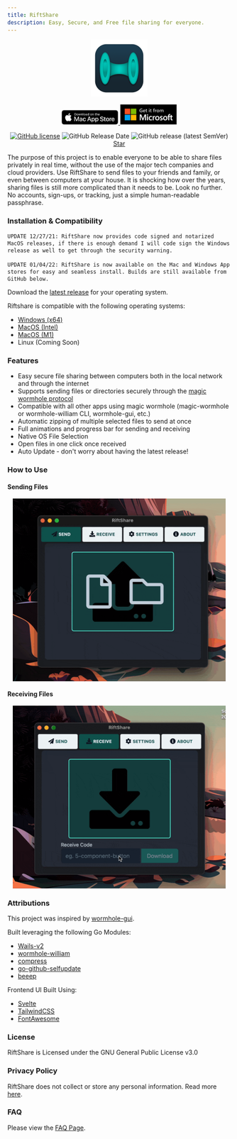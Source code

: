 ```yaml
---
title: RiftShare
description: Easy, Secure, and Free file sharing for everyone.
---
```


<p align="center" style="text-align: center">
  <a href="https://github.com/achhabra2/riftshare/releases/latest" target="_blank" align="center">
    <img src="/assets/riftshare_small.png" alt="icon" width="128" />
  </a>
</p>
<p align="center" style="text-align: center">
  <a href="https://apps.apple.com/us/app/riftshare/id1602642908" target="_blank" align="center">
    <img src="/assets/mac_app_store.svg" alt="icon" width="128" />
  </a>
  <a href="https://www.microsoft.com/store/apps/9P564W951H6N" target="_blank" align="center">
    <img src="/assets/ms_app_store.svg" alt="icon" width="128" />
  </a>
</p>
<p align="center">
<a href="https://github.com/achhabra2/riftshare/blob/main/LICENSE"><img alt="GitHub license" src="https://img.shields.io/github/license/achhabra2/riftshare"></a>
<img alt="GitHub Release Date" src="https://img.shields.io/github/release-date/achhabra2/riftshare">
<img alt="GitHub release (latest SemVer)" src="https://img.shields.io/github/v/release/achhabra2/riftshare">
<!-- Place this tag where you want the button to render. -->
<a class="github-button" href="https://github.com/achhabra2/riftshare" data-icon="octicon-star" aria-label="Star achhabra2/riftshare on GitHub">Star</a>
</p>

The purpose of this project is to enable everyone to be able to share files privately in real time, without the use of the major tech companies and cloud providers. Use RiftShare to send files to your friends and family, or even between computers at your house. It is shocking how over the years, sharing files is still more complicated than it needs to be. Look no further. No accounts, sign-ups, or tracking, just a simple human-readable passphrase.

### Installation & Compatibility
```
UPDATE 12/27/21: RiftShare now provides code signed and notarized MacOS releases, if there is enough demand I will code sign the Windows release as well to get through the security warning.

UPDATE 01/04/22: RiftShare is now available on the Mac and Windows App stores for easy and seamless install. Builds are still available from GitHub below. 
```

Download the [latest release](https://github.com/achhabra2/riftshare/releases/latest) for your operating system.

Riftshare is compatible with the following operating systems:

- [Windows (x64)](https://github.com/achhabra2/riftshare/releases/latest/download/RiftShare-windows-amd64.zip)
- [MacOS (Intel)](https://github.com/achhabra2/riftshare/releases/latest/download/RiftShare-darwin-amd64.zip)
- [MacOS (M1)](https://github.com/achhabra2/riftshare/releases/latest/download/RiftShare-darwin-arm64.zip)
- Linux (Coming Soon)

### Features

- Easy secure file sharing between computers both in the local network and through the internet
- Supports sending files or directories securely through the [magic wormhole protocol](https://magic-wormhole.readthedocs.io/en/latest/)
- Compatible with all other apps using magic wormhole (magic-wormhole or wormhole-william CLI, wormhole-gui, etc.)
- Automatic zipping of multiple selected files to send at once
- Full animations and progress bar for sending and receiving
- Native OS File Selection
- Open files in one click once received
- Auto Update - don't worry about having the latest release!

### How to Use

#### Sending Files

<p align="center" style="text-align: center">
<img src="https://raw.githubusercontent.com/achhabra2/riftshare/gh-pages/send.gif" alt="send" width="480" align="center"/>
</p>

#### Receiving Files

<p align="center" style="text-align: center">
<img src="https://raw.githubusercontent.com/achhabra2/riftshare/gh-pages/receive.gif" alt="send" width="480" align="center"/>
</p>

### Attributions

This project was inspired by [wormhole-gui](https://github.com/Jacalz/wormhole-gui).

Built leveraging the following Go Modules:

- [Wails-v2](https://wails.io)
- [wormhole-william](https://github.com/psanford/wormhole-william)
- [compress](https://github.com/klauspost/compress)
- [go-github-selfupdate](https://github.com/rhysd/go-github-selfupdate)
- [beeep](https://github.com/gen2brain/beeep)

Frontend UI Built Using:

- [Svelte](https://svelte.dev)
- [TailwindCSS](https://tailwindcss.com)
- [FontAwesome](https://fontawesome.com)

### License

RiftShare is Licensed under the GNU General Public License v3.0

### Privacy Policy

RiftShare does not collect or store any personal information. Read more <a href="/privacy.html">here</a>.

### FAQ

Please view the <a href="/faq.html">FAQ Page</a>.
